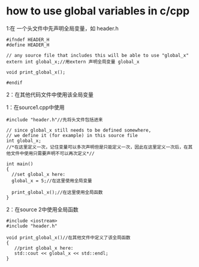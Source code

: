 # how to use global variables in c/cpp

1:在 一个头文件中先声明全局变量，如 header.h
```
#ifndef HEADER_H
#define HEADER_H

// any source file that includes this will be able to use "global_x"
extern int global_x;//用extern 声明全局变量 global_x

void print_global_x();

#endif
```
2：在其他代码文件中使用该全局变量

1：在source1.cpp中使用
  ```
#include "header.h"//先将头文件包括进来

// since global_x still needs to be defined somewhere,
// we define it (for example) in this source file
int global_x; 
//*在这里定义一次，记住变量可以多次声明但是只能定义一次，因此在这里定义一次后，在其他文件中使用只需要声明不可以再次定义*//

int main()
{
    //set global_x here:
    global_x = 5;//在这里使用全局变量

    print_global_x();//在这里使用全局函数
}

```
 2：在source 2中使用全局函数
 ```
#include <iostream>
#include "header.h"

void print_global_x()//在其他文件中定义了该全局函数
{
    //print global_x here:
    std::cout << global_x << std::endl;
}

```
